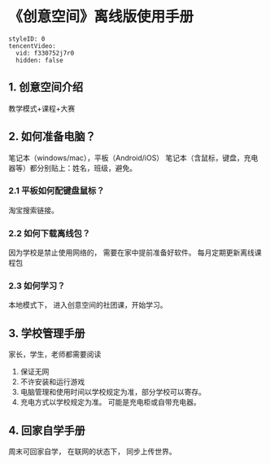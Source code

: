 # 《创意空间》离线版使用手册



```@TencentVideo
styleID: 0
tencentVideo:
  vid: f330752j7r0
  hidden: false

```



## 1. 创意空间介绍
教学模式+课程+大赛

## 2. 如何准备电脑？
笔记本（windows/mac），平板（Android/iOS）
笔记本（含鼠标，键盘，充电器等）都分别贴上：姓名，班级，避免。

### 2.1 平板如何配键盘鼠标？
淘宝搜索链接。

### 2.2 如何下载离线包？
因为学校是禁止使用网络的， 需要在家中提前准备好软件。 
每月定期更新离线课程包

### 2.3 如何学习？
本地模式下， 进入创意空间的社团课，开始学习。 

## 3. 学校管理手册
家长，学生，老师都需要阅读

1. 保证无网
2. 不许安装和运行游戏
3. 电脑管理和使用时间以学校规定为准，部分学校可以寄存。
4. 充电方式以学校规定为准。 可能是充电柜或自带充电器。

## 4. 回家自学手册
周末可回家自学， 在联网的状态下， 同步上传世界。 